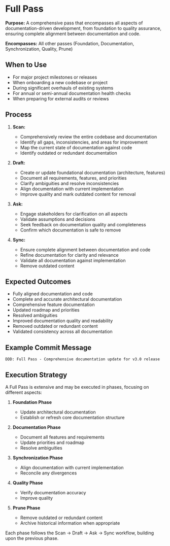 # Full Pass

**Purpose:** A comprehensive pass that encompasses all aspects of documentation-driven development, from foundation to quality assurance, ensuring complete alignment between documentation and code.

**Encompasses:** All other passes (Foundation, Documentation, Synchronization, Quality, Prune)

## When to Use
- For major project milestones or releases
- When onboarding a new codebase or project
- During significant overhauls of existing systems
- For annual or semi-annual documentation health checks
- When preparing for external audits or reviews

## Process
1. **Scan:**
   - Comprehensively review the entire codebase and documentation
   - Identify all gaps, inconsistencies, and areas for improvement
   - Map the current state of documentation against code
   - Identify outdated or redundant documentation

2. **Draft:**
   - Create or update foundational documentation (architecture, features)
   - Document all requirements, features, and priorities
   - Clarify ambiguities and resolve inconsistencies
   - Align documentation with current implementation
   - Improve quality and mark outdated content for removal

3. **Ask:**
   - Engage stakeholders for clarification on all aspects
   - Validate assumptions and decisions
   - Seek feedback on documentation quality and completeness
   - Confirm which documentation is safe to remove

4. **Sync:**
   - Ensure complete alignment between documentation and code
   - Refine documentation for clarity and relevance
   - Validate all documentation against implementation
   - Remove outdated content

## Expected Outcomes
- Fully aligned documentation and code
- Complete and accurate architectural documentation
- Comprehensive feature documentation
- Updated roadmap and priorities
- Resolved ambiguities
- Improved documentation quality and readability
- Removed outdated or redundant content
- Validated consistency across all documentation

## Example Commit Message
`DDD: Full Pass - Comprehensive documentation update for v3.0 release`

## Execution Strategy
A Full Pass is extensive and may be executed in phases, focusing on different aspects:

1. **Foundation Phase**
   - Update architectural documentation
   - Establish or refresh core documentation structure

2. **Documentation Phase**
   - Document all features and requirements
   - Update priorities and roadmap
   - Resolve ambiguities

3. **Synchronization Phase**
   - Align documentation with current implementation
   - Reconcile any divergences

4. **Quality Phase**
   - Verify documentation accuracy
   - Improve quality

5. **Prune Phase**
   - Remove outdated or redundant content
   - Archive historical information when appropriate

Each phase follows the Scan → Draft → Ask → Sync workflow, building upon the previous phase.
